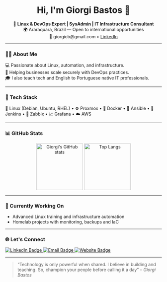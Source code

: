 
<h1 align="center">Hi, I'm Giorgi Bastos 👋</h1>

<p align="center">
🔧 <strong>Linux & DevOps Expert | SysAdmin | IT Infrastructure Consultant</strong><br>
🌍 Araraquara, Brazil — Open to international opportunities<br>
📧 giorgicb@gmail.com • <a href="https://www.linkedin.com/in/giorgibastos">LinkedIn</a>
</p>

---

### 👨‍💻 About Me
💻 Passionate about Linux, automation, and infrastructure.<br>
🚀 Helping businesses scale securely with DevOps practices.<br>
🎓 I also teach tech and English to Portuguese native IT professionals.

---

### 🧰 Tech Stack
💽 Linux (Debian, Ubuntu, RHEL) • ⚙️ Proxmox • 🐳 Docker • 🔧 Ansible • 🧪 Jenkins • 📡 Zabbix • 📈 Grafana • ☁️ AWS

---

### 📊 GitHub Stats

<p align="center">
  <img src="https://github-readme-stats.vercel.app/api?username=giorgibastos&show_icons=true&theme=radical" alt="Giorgi's GitHub stats" height="150"/>
  <img src="https://github-readme-stats.vercel.app/api/top-langs/?username=giorgibastos&layout=compact&theme=radical" alt="Top Langs" height="150"/>
</p>

---

### 🌱 Currently Working On

- Advanced Linux training and infrastructure automation
- Homelab projects with monitoring, backups and IaC

---

### 🌐 Let's Connect

<p align="left">
  <a href="https://www.linkedin.com/in/giorgibastos">
    <img src="https://img.shields.io/badge/LinkedIn-blue?logo=linkedin&logoColor=white" alt="LinkedIn Badge"/>
  </a>
  <a href="mailto:giorgicb@gmail.com">
    <img src="https://img.shields.io/badge/Email-red?logo=gmail&logoColor=white" alt="Email Badge"/>
  </a>
  <a href="https://www.instagram.com/mrgiorgibastos/">
    <img src="https://img.shields.io/badge/Website-red?logo=google-chrome&logoColor=white" alt="Website Badge"/>
  </a>
</p>

---

> “Technology is only powerful when shared. I believe in building and teaching. So, champion your people before calling it a day” – *Giorgi Bastos*

